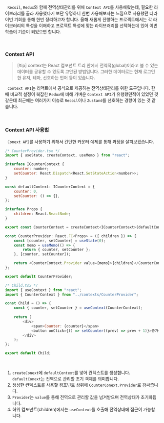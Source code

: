 
&nbsp;&nbsp;`Recoil`, `Redux`와 함께 전역상태관리를 위해 `Context API`를 사용해왔는데, 필요한 라이브러리를 골라 사용했다기 보단 유명하니 한번 사용해보자는 느낌으로 사용했던 터라 이번 기회를 통해 한번 정리하고자 합니다. 올해 새롭게 진행하는 프로젝트에서는 각 라이브러리의 특성을 이해하고 프로젝트 특성에 맞는 라이브러리를 선택하는데 있어 이번 학습이 기준이 되었으면 합니다.

<br>

### Context API

>[!tip] context는 React 컴포넌트 트리 안에서 전역적(global)이라고 볼 수 있는 데이터를 공유할 수 있도록 고안된 방법입니다. 그러한 데이터로는 현재 로그인한 유저, 테마, 선호하는 언어 등이 있습니다.

&nbsp;&nbsp;`Context API`는 리액트에서 공식으로 제공하는 전역상태관리를 위한 도구입니다. 한때 비교적 설정이 복잡한 `Redux`에 비해 가벼운 `Context API`가 유행했던적이 있었던 것 같은데 최근에는 여러가지 이슈로 `Recoil`이나 `Zustand`를 선호하는 경향이 있는 것 같습니다.

<br>

### Context API 사용법

&nbsp;&nbsp;`Conext API`를 사용하기 위해서 간단한 카운터 예제를 통해 과정을 살펴보겠습니다.


```javascript
/* CounterProvider.tsx */
import { useState, createContext, useMemo } from "react";

interface ICounterContext {
	counter: number;
	setCounter: React.Dispatch<React.SetStateAction<number>>;
}

const defaultContext: ICounterContext = {
	counter: 0,
	setCounter: () => {},
};

interface Props {
	children: React.ReactNode;
}

export const CounterContext = createContext<ICounterContext>(defaultContext);

const CounterProvider: React.FC<Props> = ({ children }) => {
	const [counter, setCounter] = useState(0);
	const memo = useMemo(() => {
		return { counter, setCounter };
	}, [counter, setCounter]);

	return <CounterContext.Provider value={memo}>{children}</CounterContext.Provider>;
};

export default CounterProvider;

/* Child.tsx */
import { useContext } from "react";
import { CounterContext } from "../contexts/CounterProvider";

const Child = () => {
	const { counter, setCounter } = useContext(CounterContext);
	
	return (
		<div>
			<span>Counter: {counter}</span>
			<button onClick={() => setCounter((prev) => prev + 1)}>증가</button>
		</div>
	);
};

export default Child;
```

<br>

1. `createConext`에 `defaultContext`를 넣어 컨텍스트를 생성합니다. `defaultConext`는 전역으로 관리할 초기 객체를 의미합니다.
2. 생성한 컨텍스트를 사용할 컴포넌트 상위에 `CounterConext.Provider`로 감싸줍니다.
3. `Provider`는 `value`를 통해 전역으로 관리할 값을 넘겨받으며 전역상태가 초기화됩니다.
4. 하위 컴포넌트(children)에서는 `useContext`를 호출해 전역상태에 접근이 가능합니다.